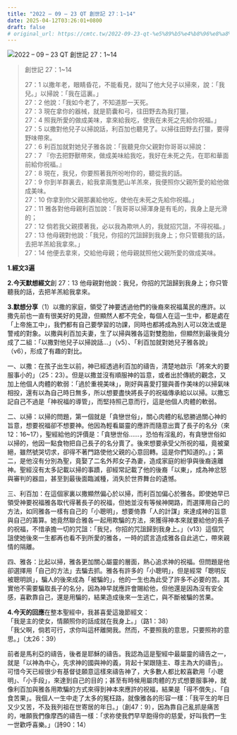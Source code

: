 ```yaml
---
title: "2022 – 09 – 23 QT 創世記 27：1~14"
date: 2025-04-12T03:26:01+0800
draft: false
# original_url: https://cmtc.tw/2022-09-23-qt-%e5%89%b5%e4%b8%96%e8%a8%98-27%ef%bc%9a114
---
```


![2022 – 09 – 23 QT 創世記 27：1~14](/images/qt.jpg  "2022 – 09 – 23 QT 創世記 27：1~14")

> 創世記 27：1~14
>
> 27：1 以撒年老，眼睛昏花，不能看見，就叫了他大兒子以掃來，說：「我兒。」以掃說：「我在這裏。」  
> 27：2 他說：「我如今老了，不知道那一天死。  
> 27：3 現在拿你的器械，就是箭囊和弓，往田野去為我打獵，  
> 27：4 照我所愛的做成美味，拿來給我吃，使我在未死之先給你祝福。」  
> 27：5 以撒對他兒子以掃說話，利百加也聽見了。以掃往田野去打獵，要得野味帶來。  
> 27：6 利百加就對她兒子雅各說：「我聽見你父親對你哥哥以掃說：  
> 27：7 『你去把野獸帶來，做成美味給我吃，我好在未死之先，在耶和華面前給你祝福。』  
> 27：8 現在，我兒，你要照著我所吩咐你的，聽從我的話。  
> 27：9 你到羊群裏去，給我拿兩隻肥山羊羔來，我便照你父親所愛的給他做成美味。  
> 27：10 你拿到你父親那裏給他吃，使他在未死之先給你祝福。」  
> 27：11 雅各對他母親利百加說：「我哥哥以掃渾身是有毛的，我身上是光滑的；  
> 27：12 倘若我父親摸著我，必以我為欺哄人的，我就招咒詛，不得祝福。」  
> 27：13 他母親對他說：「我兒，你招的咒詛歸到我身上；你只管聽我的話，去把羊羔給我拿來。」  
> 27：14 他便去拿來，交給他母親；他母親就照他父親所愛的做成美味。

**1.經文3遍**

**2.今天默想經文**創 27：13 他母親對他說：我兒，你招的咒詛歸到我身上；你只管聽我的話，去把羊羔給我拿來。

**3.默想分享**（1）以撒的家庭，領受了神要透過他們的後裔來祝福萬民的應許。以撒先前也一直有很美好的見證，但顯然人都不完全，每個人在這一生中，都是處在「上帝施工中」，我們都有自己要學習的功課，同時也都將成為別人可以效法或是警戒的對象。以撒與利百加夫妻，生了以掃與雅各這對雙胞胎，但顯然到最後竟分成了二組：「以撒對他兒子以掃說話…」（v5）、「利百加就對她兒子雅各說」（v6），形成了有趣的對比。

一、以撒：在孩子出生以前，神已經透過利百加的禱告，清楚地啟示「將來大的要服事小的」（25：23）。但是以撒並沒有順服神的旨意，或者出於傳統的觀念，又加上他個人肉體的軟弱：「過於重視美味」，剛好與喜愛打獵與善作美味的以掃氣味相投，還有以為自己時日無多，所以想要盡快將長子的祝福傳承給以以掃。以撒忘記自己不過是「神祝福的導管」，而堅持照己意而行，這是他個人肉體的軟弱。

二、以掃：以掃的問題，第一個就是「貪戀世俗」，關心肉體的私慾勝過關心神的旨意，想要祝福卻不想要神。他因為輕看屬靈的應許而隨意出賣了長子的名分（來12：16~17），聖經給他的評價是：「貪戀世俗……，恐怕有淫亂的，有貪戀世俗如以掃的，他因一點食物把自己長子的名分賣了。後來想要承受父所祝的福，竟被棄絕，雖然號哭切求，卻得不著門路使他父親的心意回轉。這是你們知道的。」；第二，是他沒有分別為聖，竟娶了二名外邦女子為妻，造成家庭的紛爭與後裔遠離神。聖經沒有太多記載以掃的事蹟，卻經常記載了他的後裔「以東」，成為神忿怒與審判的器皿，甚至到最後面臨滅種，消失於世界舞台的遺憾。

三、利百加：在這個家裏以撒顯然偏心於以掃，而利百加偏心於雅各。即使她早已領受神要祝福雅各取代得著長子的祝福，但她並沒有等候神開路，而選擇用自己的方法，如同雅各一樣有自己的「小聰明」，想要倚靠「人的計謀」來達成神的旨意與自己的籌算。她竟然聯合雅各一起用欺騙的方法，來獲得神本來就要給他的長子的祝福，不惜承擔一切的咒詛：「我兒，你招的咒詛歸到我身上。」（v13）這個咒詛使她後來一生都再也看不到所愛的雅各，一時的謊言造成雅各自此逃亡，帶來親情的隔離。

四、雅各：比起以掃，雅各更加關心屬靈的層面，熱心追求神的祝福。但問題是他卻選擇用「自己的方法」去騙去抓。雅各有許多的「小聰明」，但是經常「聰明反被聰明誤」，騙人的後來成為「被騙的」，他的一生也為此受了許多不必要的苦。其實他不需要騙取長子的名分，因為神早就應許會賜給他，但他還是因為沒有安全感，喜歡靠自己，還是用騙的，結果造成後來一生逃亡，與不斷被騙的苦果。

**4.今天的回應**在整本聖經中，我甚喜愛這幾節經文：  
「我是主的使女，情願照你的話成就在我身上。」（路1：38）  
「我父啊，倘若可行，求你叫這杯離開我。然而，不要照我的意思，只要照祢的意思。」（太26：39）

前者是馬利亞的禱告，後者是耶穌的禱告。我認為這是聖經中最屬靈的禱告之一，就是「以神為中心，先求神的國與神的義，背起十架跟隨主、尊主為大的禱告」。可惜今天已經很少有基督徒願意這樣來禱告神了，大多數人都比較喜歡用「小聰明」、「小手段」，來達到自己的目的；甚至有時候用屬肉體的方式想要服事神，就像利百加與雅各用欺騙的方式來得到神本來應許的祝福，結果是「得不償失」、「自食苦果」。我個人一生中走了太多的冤枉路，就像雅各的形容一樣：「我平生的年日又少又苦，不及我列祖在世寄居的年日。」（創47：9），因為靠自己亂抓是痛苦的，唯願我們像摩西的禱告一樣：「求祢使我們早早飽得你的慈愛，好叫我們一生一世歡呼喜樂。」（詩90：14）